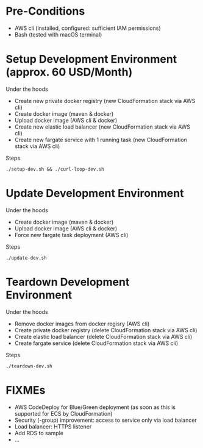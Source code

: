 # Pre-Conditions

- AWS cli (installed, configured: sufficient IAM permissions)
- Bash (tested with macOS terminal)

# Setup Development Environment (approx. 60 USD/Month)

Under the hoods

- Create new private docker registry (new CloudFormation stack via AWS cli)
- Create docker image (maven & docker)
- Upload docker image (AWS cli & docker)
- Create new elastic load balancer (new CloudFormation stack via AWS cli)
- Create new fargate service with 1 running task (new CloudFormation stack via AWS cli)

Steps

    ./setup-dev.sh && ./curl-loop-dev.sh

# Update Development Environment

Under the hoods

- Create docker image (maven & docker)
- Upload docker image (AWS cli & docker)
- Force new fargate task deployment (AWS cli)

Steps

    ./update-dev.sh

# Teardown Development Environment

Under the hoods

- Remove docker images from docker regisry (AWS cli)
- Create private docker registry (delete CloudFormation stack via AWS cli)
- Create elastic load balancer (delete CloudFormation stack via AWS cli)
- Create fargate service (delete CloudFormation stack via AWS cli)

Steps

    ./teardown-dev.sh

# FIXMEs

- AWS CodeDeploy for Blue/Green deployment (as soon as this is supported for ECS by CloudFormation)
- Security (-group) improvement: access to service only via load balancer
- Load balancer: HTTPS listener
- Add RDS to sample
- ...
